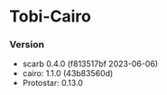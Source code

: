 # Tobi-Cairo

### Version
- scarb 0.4.0 (f813517bf 2023-06-06)
- cairo: 1.1.0 (43b83560d)
- Protostar: 0.13.0 
